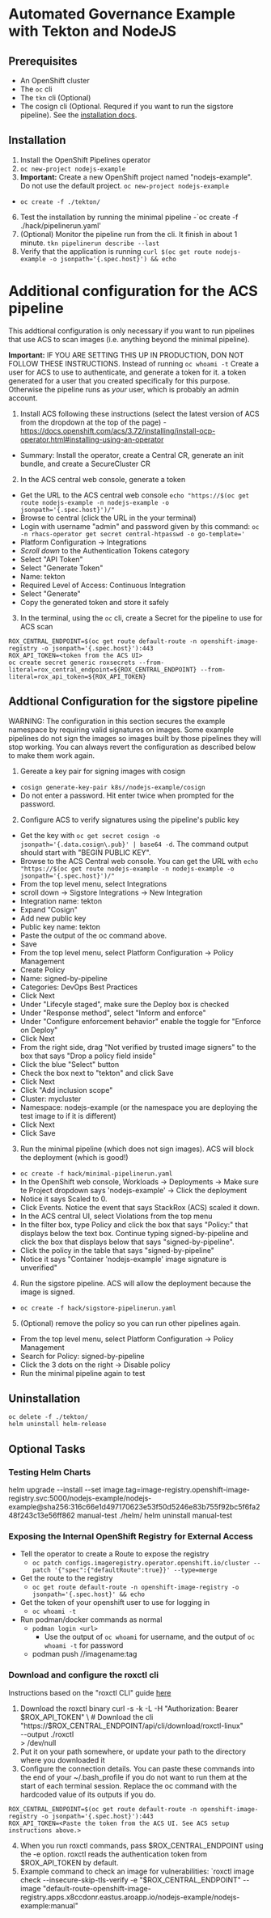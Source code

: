 # Automated Governance Example with Tekton and NodeJS


## Prerequisites
- An OpenShift cluster
- The `oc` cli
- The `tkn` cli (Optional)
- The cosign cli (Optional. Requred if you want to run the sigstore pipeline). See the [installation docs](https://docs.sigstore.dev/cosign/installation/).

## Installation
1. Install the OpenShift Pipelines operator
3. `oc new-project nodejs-example`
4. **Important:** Create a new OpenShift project named "nodejs-example". Do not use the default project. `oc new-project nodejs-example`
  - `oc create -f ./tekton/`
6. Test the installation by running the minimal pipeline
  -`oc create -f ./hack/pipelinerun.yaml'
7. (Optional) Monitor the pipeline run from the cli. It finish in about 1 minute. `tkn pipelinerun describe --last`
8. Verify that the application is running `curl $(oc get route nodejs-example -o jsonpath='{.spec.host}') && echo`

# Additional configuration for the ACS pipeline
This addtional configuration is only necessary if you want to run pipelines that use ACS to scan images (i.e. anything beyond the minimal pipeline).

**Important:** IF YOU ARE SETTING THIS UP IN PRODUCTION, DON NOT FOLLOW THESE INSTRUCTIONS. Instead of running `oc whoami -t` Create a user for ACS to use to authenticate, and generate a token for it. a token generated for a user that you created specifically for this purpose. Otherwise the pipeline runs as *your* user, which is probably an admin account.

1. Install ACS following these instructions (select the latest version of ACS from the dropdown at the top of the page) - https://docs.openshift.com/acs/3.72/installing/install-ocp-operator.html#installing-using-an-operator
  - Summary: Install the operator, create a Central CR, generate an init bundle, and create a SecureCluster CR 
2. In the ACS central web console, generate a token
  - Get the URL to the ACS central web console
      `echo "https://$(oc get route nodejs-example -n nodejs-example -o jsonpath='{.spec.host}')/"`
  - Browse to central (click the URL in the your terminal)
  - Login with username "admin" and password given by this command:
      `oc -n rhacs-operator get secret central-htpasswd -o go-template='`
  - Platform Configuration → Integrations
  - *Scroll down* to the Authentication Tokens category
  - Select "API Token"
  - Select "Generate Token"
  - Name: tekton
  - Required Level of Access: Continuous Integration
  - Select "Generate"
  - Copy the generated token and store it safely
3. In the terminal, using the `oc` cli, create a Secret for the pipeline to use for ACS scan
```
ROX_CENTRAL_ENDPOINT=$(oc get route default-route -n openshift-image-registry -o jsonpath='{.spec.host}'):443
ROX_API_TOKEN=<token from the ACS UI>
oc create secret generic roxsecrets --from-literal=rox_central_endpoint=${ROX_CENTRAL_ENDPOINT} --from-literal=rox_api_token=${ROX_API_TOKEN}
```

## Addtional Configuration for the sigstore pipeline
WARNING: The configuration in this section secures the example namespace by requiring valid signatures on images. Some example pipelines do not sign the images so images built by those pipelines they will stop working. You can always revert the configuration as described below to make them work again.

1. Gereate a key pair for signing images with cosign
 - `cosign generate-key-pair k8s//nodejs-example/cosign`
 - Do not enter a password. Hit enter twice when prompted for the password.
2. Configure ACS to verify signatures using the pipeline's public key
  - Get the key with `oc get secret cosign -o jsonpath='{.data.cosign\.pub}' | base64 -d`. The command output should start with "BEGIN PUBLIC KEY".
  - Browse to the ACS Central web console. You can get the URL with `echo "https://$(oc get route nodejs-example -n nodejs-example -o jsonpath='{.spec.host}')/"`
  - From the top level menu, select Integrations
  - scroll down -> Sigstore Integrations -> New Integration
  - Integration name: tekton
  - Expand "Cosign"
  - Add new public key
  - Public key name: tekton
  - Paste the output of the oc command above.
  - Save
  - From the top level menu, select Platform Configuration -> Policy Management
  - Create Policy
  - Name: signed-by-pipeline
  - Categories: DevOps Best Practices
  - Click Next
  - Under "Lifecyle staged", make sure the Deploy box is checked
  - Under "Response method", select "Inform and enforce"
  - Under "Configure enforcement behavior" enable the toggle for "Enforce on Deploy"
  - Click Next
  - From the right side, drag "Not verified by trusted image signers" to the box that says "Drop a policy field inside"
  - Click the blue "Select" button
  - Check the box next to "tekton" and click Save
  - Click Next
  - Click "Add inclusion scope"
  - Cluster: mycluster
  - Namespace: nodejs-example (or the namespace you are deploying the test image to if it is different)
  - Click Next
  - Click Save
3. Run the minimal pipeline (which does not sign images). ACS will block the deployment (which is good!)
  - `oc create -f hack/minimal-pipelinerun.yaml`
  - In the OpenShift web console, Workloads -> Deployments -> Make sure te Project dropdown says 'nodejs-example' -> Click the deployment
  - Notice it says Scaled to 0.
  - Click Events. Notice the event that says StackRox (ACS) scaled it down.
  - In the ACS central UI, select Violations from the top menu
  - In the filter box, type Policy and click the box that says "Policy:" that displays below the text box. Continue typing signed-by-pipeline and click the box that displays below that says "signed-by-pipeline".
  - Click the policy in the table that says "signed-by-pipeline"
  - Notice it says "Container 'nodejs-example' image signature is unverified"
4. Run the sigstore pipeline. ACS will allow the deployment because the image is signed.
  - `oc create -f hack/sigstore-pipelinerun.yaml`
5. (Optional) remove the policy so you can run other pipelines again.
  - From the top level menu, select Platform Configuration -> Policy Management
  - Search for Policy: signed-by-pipeline
  - Click the 3 dots on the right -> Disable policy
  - Run the minimal pipeline again to test


## Uninstallation
```
oc delete -f ./tekton/
helm uninstall helm-release
```

## Optional Tasks

### Testing Helm Charts
helm upgrade --install --set image.tag=image-registry.openshift-image-registry.svc:5000/nodejs-example/nodejs-example@sha256:316c66e1d497170623e53f50d5246e83b755f92bc5f6fa248f243c13e56ff862 manual-test ./helm/
helm uninstall manual-test

### Exposing the Internal OpenShift Registry for External Access
- Tell the operator to create a Route to expose the registry
  - `oc patch configs.imageregistry.operator.openshift.io/cluster --patch '{"spec":{"defaultRoute":true}}' --type=merge`
- Get the route to the registry
  - `oc get route default-route -n openshift-image-registry -o jsonpath='{.spec.host}' && echo`
- Get the token of your openshift user to use for logging in
  - `oc whoami -t`
- Run podman/docker commands as normal
  - `podman login <url>`
    - Use the output of `oc whoami` for username, and the output of `oc whoami -t` for password
  - podman push <url>/<openshift project name>/imagename:tag

### Download and configure the roxctl cli
Instructions based on the "roxctl CLI" guide [here](https://access.redhat.com/documentation/en-us/red_hat_advanced_cluster_security_for_kubernetes/)

1. Download the roxctl binary
curl -s -k -L -H "Authorization: Bearer $ROX_API_TOKEN" \ # Download the cli
		  "https://$ROX_CENTRAL_ENDPOINT/api/cli/download/roxctl-linux" \
		  --output ./roxctl  \
		  > /dev/null
2. Put it on your path somewhere, or update your path to the directory where you downloaded it
3. Configure the connection details. You can paste these commands into the end of your ~/.bash_profile if you do not want to run them at the start of each terminal session. Replace the oc command with the hardcoded value of its outputs if you do.
```
ROX_CENTRAL_ENDPOINT=$(oc get route default-route -n openshift-image-registry -o jsonpath='{.spec.host}'):443
ROX_API_TOKEN=<Paste the token from the ACS UI. See ACS setup instructions above.>
```
4. When you run roxctl commands, pass $ROX_CENTRAL_ENDPOINT using the -e option. roxctl reads the authentication token from $ROX_API_TOKEN by default.
5. Example command to check an image for vulnerabilities:
 `roxctl image check --insecure-skip-tls-verify -e "$ROX_CENTRAL_ENDPOINT" --image "default-route-openshift-image-registry.apps.x8ccdonr.eastus.aroapp.io/nodejs-example/nodejs-example:manual"

